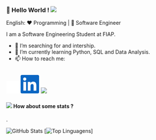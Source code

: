 ### 👋 Hello World !  <img src="https://github.com/TheDudeThatCode/TheDudeThatCode/blob/master/Assets/Earth.gif" width="24px">
English:
:heart: Programming | :black_heart: Software Engineer
  
I am a Software Engineering Student at FIAP.

- 🔭 I’m searching for and intership.
- 🌱 I’m currently learning Python, SQL and Data Analysis.  
- 📫 How to reach me:

 [<img src="https://raw.githubusercontent.com/Delta456/Delta456/master/img/github.png" alt="github logo" width="34">](https://github.com/JoaoPaulo845)  [<img src="https://github.com/Amchuz/Amchuz/blob/master/linkedin.jpeg" alt="linkedin logo" width="50">](https://www.linkedin.com/in/jo%C3%A3o-paulo-zamperlini-275405247/)
[<img src="https://img.freepik.com/vetores-gratis/icone-de-midia-social-do-vetor-instagram-7-de-junho-de-2021-banguecoque-tailandia_53876-136728.jpg?w=826&t=st=1695759431~exp=1695760031~hmac=384194bbb747391f07d3b9519b41a16b67f440a05540119fa2883a6a2cdc5627" width="60">]([https://www.linkedin.com/in/jo%C3%A3o-paulo-zamperlini-275405247/](https://www.instagram.com/joaopaulozamperlini/))
----

#### <img src="https://media.giphy.com/media/VgCDAzcKvsR6OM0uWg/giphy.gif" width="50"> How about some stats ?
  
.    
   
![GitHub Stats](https://github-readme-stats.vercel.app/api?username=JoaoPaulo845&theme=tokyonight)
[![Top Linguagens](https://github-readme-stats.vercel.app/api/top-langs/?username=JoaoPaulo845&layout=tokyonight)]
